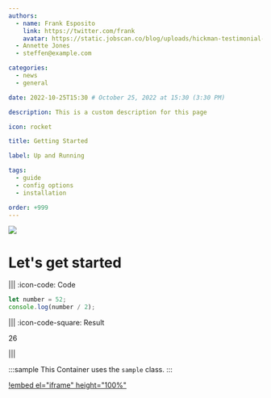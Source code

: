 ```yaml
---
authors:
  - name: Frank Esposito
    link: https://twitter.com/frank
    avatar: https://static.jobscan.co/blog/uploads/hickman-testimonial-1.png
  - Annette Jones
  - steffen@example.com

categories:
  - news
  - general

date: 2022-10-25T15:30 # October 25, 2022 at 15:30 (3:30 PM)

description: This is a custom description for this page

icon: rocket

title: Getting Started

label: Up and Running

tags:
  - guide
  - config options
  - installation

order: +999
---
```


![](https://raw.githubusercontent.com/retypeapp/retype/main/static/headers/guides_getting-started.png)

Let's get started
=================

||| :icon-code: Code

```javascript #
let number = 52;
console.log(number / 2);
```
||| :icon-code-square: Result

26

|||

:::sample
This Container uses the `sample` class.
:::

[!embed el="iframe" height="100%"](https://mazwai.com/videvo_files/video/free/2019-07/small_watermarked/190625_07_RooftopFlightNight_Drone_04_preview.webm)